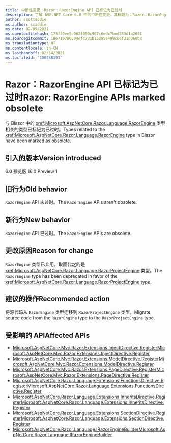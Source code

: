 ```yaml
---
title: 中断性变更：Razor：RazorEngine API 已标记为已过时
description: 了解 ASP.NET Core 6.0 中的中断性变更，其标题为：Razor：RazorEngine API 已标记为已过时
author: scottaddie
ms.author: scaddie
ms.date: 02/09/2021
ms.openlocfilehash: 173ff0ee5c062f050c967c6edc7bed333d1a2031
ms.sourcegitcommit: 10e719780594efc781b15295e499c66f316068b8
ms.translationtype: HT
ms.contentlocale: zh-CN
ms.lasthandoff: 02/14/2021
ms.locfileid: "100488193"
---
```

# <a name="razor-razorengine-apis-marked-obsolete"></a><span data-ttu-id="9a8e0-103">Razor：RazorEngine API 已标记为已过时</span><span class="sxs-lookup"><span data-stu-id="9a8e0-103">Razor: RazorEngine APIs marked obsolete</span></span>

<span data-ttu-id="9a8e0-104">与 Blazor 中的 <xref:Microsoft.AspNetCore.Razor.Language.RazorEngine> 类型相关的类型已标记为已过时。</span><span class="sxs-lookup"><span data-stu-id="9a8e0-104">Types related to the <xref:Microsoft.AspNetCore.Razor.Language.RazorEngine> type in Blazor have been marked as obsolete.</span></span>

## <a name="version-introduced"></a><span data-ttu-id="9a8e0-105">引入的版本</span><span class="sxs-lookup"><span data-stu-id="9a8e0-105">Version introduced</span></span>

<span data-ttu-id="9a8e0-106">6.0 预览版 1</span><span class="sxs-lookup"><span data-stu-id="9a8e0-106">6.0 Preview 1</span></span>

## <a name="old-behavior"></a><span data-ttu-id="9a8e0-107">旧行为</span><span class="sxs-lookup"><span data-stu-id="9a8e0-107">Old behavior</span></span>

<span data-ttu-id="9a8e0-108">`RazorEngine` API 未过时。</span><span class="sxs-lookup"><span data-stu-id="9a8e0-108">The `RazorEngine` APIs aren't obsolete.</span></span>

## <a name="new-behavior"></a><span data-ttu-id="9a8e0-109">新行为</span><span class="sxs-lookup"><span data-stu-id="9a8e0-109">New behavior</span></span>

<span data-ttu-id="9a8e0-110">`RazorEngine` API 已过时。</span><span class="sxs-lookup"><span data-stu-id="9a8e0-110">The `RazorEngine` APIs are obsolete.</span></span>

## <a name="reason-for-change"></a><span data-ttu-id="9a8e0-111">更改原因</span><span class="sxs-lookup"><span data-stu-id="9a8e0-111">Reason for change</span></span>

<span data-ttu-id="9a8e0-112">`RazorEngine` 类型已弃用，取而代之的是 <xref:Microsoft.AspNetCore.Razor.Language.RazorProjectEngine> 类型。</span><span class="sxs-lookup"><span data-stu-id="9a8e0-112">The `RazorEngine` type has been deprecated in favor of the <xref:Microsoft.AspNetCore.Razor.Language.RazorProjectEngine> type.</span></span>

## <a name="recommended-action"></a><span data-ttu-id="9a8e0-113">建议的操作</span><span class="sxs-lookup"><span data-stu-id="9a8e0-113">Recommended action</span></span>

<span data-ttu-id="9a8e0-114">将源代码从 `RazorEngine` 类型迁移到 `RazorProjectEngine` 类型。</span><span class="sxs-lookup"><span data-stu-id="9a8e0-114">Migrate source code from the `RazorEngine` type to the `RazorProjectEngine` type.</span></span>

## <a name="affected-apis"></a><span data-ttu-id="9a8e0-115">受影响的 API</span><span class="sxs-lookup"><span data-stu-id="9a8e0-115">Affected APIs</span></span>

- [<span data-ttu-id="9a8e0-116">Microsoft.AspNetCore.Mvc.Razor.Extensions.InjectDirective.Register</span><span class="sxs-lookup"><span data-stu-id="9a8e0-116">Microsoft.AspNetCore.Mvc.Razor.Extensions.InjectDirective.Register</span></span>](/dotnet/api/microsoft.aspnetcore.mvc.razor.extensions.injectdirective.register?view=aspnetcore-3.1&preserve-view=true)
- [<span data-ttu-id="9a8e0-117">Microsoft.AspNetCore.Mvc.Razor.Extensions.ModelDirective.Register</span><span class="sxs-lookup"><span data-stu-id="9a8e0-117">Microsoft.AspNetCore.Mvc.Razor.Extensions.ModelDirective.Register</span></span>](/dotnet/api/microsoft.aspnetcore.mvc.razor.extensions.namespacedirective.register?view=aspnetcore-2.2&preserve-view=true)
- [<span data-ttu-id="9a8e0-118">Microsoft.AspNetCore.Mvc.Razor.Extensions.PageDirective.Register</span><span class="sxs-lookup"><span data-stu-id="9a8e0-118">Microsoft.AspNetCore.Mvc.Razor.Extensions.PageDirective.Register</span></span>](/dotnet/api/microsoft.aspnetcore.mvc.razor.extensions.namespacedirective.register?view=aspnetcore-2.2&preserve-view=true)
- [<span data-ttu-id="9a8e0-119">Microsoft.AspNetCore.Razor.Language.Extensions.FunctionsDirective.Register</span><span class="sxs-lookup"><span data-stu-id="9a8e0-119">Microsoft.AspNetCore.Razor.Language.Extensions.FunctionsDirective.Register</span></span>](/dotnet/api/microsoft.aspnetcore.razor.language.extensions.functionsdirective.register?view=aspnetcore-3.0&preserve-view=true)
- [<span data-ttu-id="9a8e0-120">Microsoft.AspNetCore.Razor.Language.Extensions.InheritsDirective.Register</span><span class="sxs-lookup"><span data-stu-id="9a8e0-120">Microsoft.AspNetCore.Razor.Language.Extensions.InheritsDirective.Register</span></span>](/dotnet/api/microsoft.aspnetcore.razor.language.extensions.inheritsdirective.register?view=aspnetcore-3.0&preserve-view=true)
- [<span data-ttu-id="9a8e0-121">Microsoft.AspNetCore.Razor.Language.Extensions.SectionDirective.Register</span><span class="sxs-lookup"><span data-stu-id="9a8e0-121">Microsoft.AspNetCore.Razor.Language.Extensions.SectionDirective.Register</span></span>](/dotnet/api/microsoft.aspnetcore.razor.language.extensions.sectiondirective.register?view=aspnetcore-3.0&preserve-view=true)
- [<span data-ttu-id="9a8e0-122">Microsoft.AspNetCore.Razor.Language.IRazorEngineBuilder</span><span class="sxs-lookup"><span data-stu-id="9a8e0-122">Microsoft.AspNetCore.Razor.Language.IRazorEngineBuilder</span></span>](/dotnet/api/microsoft.aspnetcore.razor.language.irazorenginebuilder?view=aspnetcore-3.0&preserve-view=true)

<!--

## Category

ASP.NET Core

## Affected APIs

- `Overload:Microsoft.AspNetCore.Mvc.Razor.Extensions.InjectDirective.Register`
- `Overload:Microsoft.AspNetCore.Mvc.Razor.Extensions.ModelDirective.Register`
- `Overload:Microsoft.AspNetCore.Mvc.Razor.Extensions.PageDirective.Register`
- `Overload:Microsoft.AspNetCore.Razor.Language.Extensions.FunctionsDirective.Register`
- `Overload:Microsoft.AspNetCore.Razor.Language.Extensions.InheritsDirective.Register`
- `Overload:Microsoft.AspNetCore.Razor.Language.Extensions.SectionDirective.Register`
- `T:Microsoft.AspNetCore.Razor.Language.IRazorEngineBuilder`

-->
